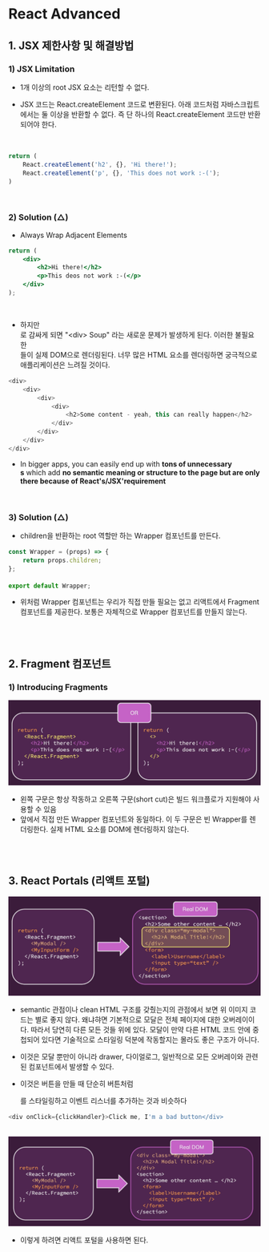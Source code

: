 # React Advanced

## 1. JSX 제한사항 및 해결방법

### 1) JSX Limitation

-   1개 이상의 root JSX 요소는 리턴할 수 없다.

-   JSX 코드는 React.createElement 코드로 변환된다. 아래 코드처럼 자바스크립트에서는 둘 이상을 반환할 수 없다. 즉 단 하나의 React.createElement 코드만 반환되어야 한다.

<br>

```javascript
return (
    React.createElement('h2', {}, 'Hi there!');
    React.createElement('p', {}, 'This does not work :-(');
)
```

<br>

### 2) Solution (△)

-   Always Wrap Adjacent Elements

```jsx
return (
    <div>
        <h2>Hi there!</h2>
        <p>This deos not work :-(</p>
    </div>
);
```

<br>

-   하지만 <div>로 감싸게 되면 \"\<div\> Soup\" 라는 새로운 문제가 발생하게 된다. 이러한 불필요한 <div>들이 실제 DOM으로 렌더링된다. 너무 많은 HTML 요소를 렌더링하면 궁극적으로 애플리케이션은 느려질 것이다.

```javascript
<div>
    <div>
        <div>
            <div>
                <h2>Some content - yeah, this can really happen</h2>
            </div>
        </div>
    </div>
</div>
```

-   In bigger apps, you can easily end up with **tons of unnecessary <div>s** which add **no semantic meaning or structure to the page but are only there because of React's/JSX'requirement**

<br>

### 3) Solution (△)

-   children을 반환하는 root 역할만 하는 Wrapper 컴포넌트를 만든다.

```javascript
const Wrapper = (props) => {
    return props.children;
};

export default Wrapper;
```

-   위처럼 Wrapper 컴포넌트는 우리가 직접 만들 필요는 없고 리액트에서 Fragment 컴포넌트를 제공한다. 보통은 자체적으로 Wrapper 컴포넌트를 만들지 않는다.

<br><br>

## 2. Fragment 컴포넌트

### 1) Introducing Fragments

<img src="./images.png" width="600px"/>

-   왼쪽 구문은 항상 작동하고 오른쪽 구문(short cut)은 빌드 워크플로가 지원해야 사용할 수 있음
-   앞에서 직접 만든 Wrapper 컴포넌트와 동일하다. 이 두 구문은 빈 Wrapper를 렌더링한다. 실제 HTML 요소를 DOM에 렌더링하지 않는다.

<br><br>

## 3. React Portals (리액트 포털)

<img src="./images2.png" width="600px">

-   semantic 관점이나 clean HTML 구조를 갖췄는지의 관점에서 보면 위 이미지 코드는 별로 좋지 않다. 왜냐햐면 기본적으로 모달은 전체 페이지에 대한 오버레이이다. 따라서 당연히 다른 모든 것들 위에 있다. 모달이 만약 다른 HTML 코드 안에 중첩되어 있다면 기술적으로 스타일링 덕분에 작동할지는 몰라도 좋은 구조가 아니다.
-   이것은 모달 뿐만이 아니라 drawer, 다이얼로그, 일반적으로 모든 오버레이와 관련된 컴포넌트에서 발생할 수 있다.

-   이것은 버튼을 만들 때 단순히 버튼처럼 <div>를 스타일링하고 이벤트 리스너를 추가하는 것과 비슷하다

```javascript
<div onClick={clickHandler}>Click me, I'm a bad button</div>
```

<br>

<img src="./images3.png" width="600px">

-   이렇게 하려면 리액트 포털을 사용하면 된다.
